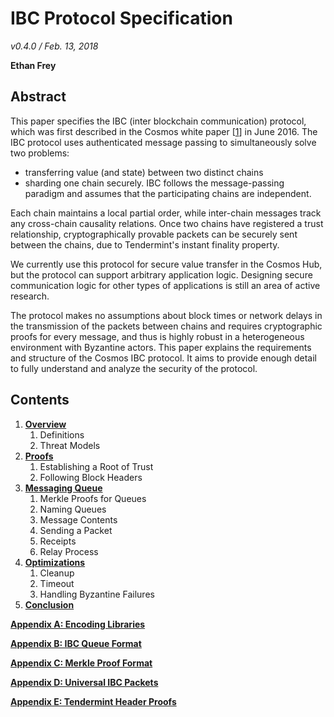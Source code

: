 # IBC Protocol Specification

_v0.4.0 / Feb. 13, 2018_

**Ethan Frey**

## Abstract

This paper specifies the IBC (inter blockchain communication) protocol, which 
was first described in the Cosmos white paper [[1](./footnotes.md#1)] in June 
2016. The IBC protocol uses authenticated message passing to simultaneously 
solve two problems: 
* transferring value (and state) between two distinct chains
* sharding one chain securely. 
IBC follows the message-passing paradigm and assumes that the participating 
chains are independent.

Each chain maintains a local partial order, while inter-chain messages track 
any cross-chain causality relations. Once two chains have registered a trust 
relationship, cryptographically provable packets can be securely sent between 
the chains, due to Tendermint's instant finality property.

We currently use this protocol for secure value transfer in the Cosmos Hub, but
the protocol can support arbitrary application logic. Designing secure 
communication logic for other types of applications is still an area of active
research.

The protocol makes no assumptions about block times or network delays in the 
transmission of the packets between chains and requires cryptographic proofs 
for every message, and thus is highly robust in a heterogeneous environment 
with Byzantine actors. This paper explains the requirements and structure of 
the Cosmos IBC protocol. It aims to provide enough detail to fully understand 
and analyze the security of the protocol.


## Contents

1.  **[Overview](overview.md)**
    1.  Definitions
    1.  Threat Models
1.  **[Proofs](proofs.md)**
    1.  Establishing a Root of Trust
    1.  Following Block Headers
1.  **[Messaging Queue](queues.md)**
    1.  Merkle Proofs for Queues
    1.  Naming Queues
    1.  Message Contents
    1.  Sending a Packet
    1.  Receipts
    1.  Relay Process
1.  **[Optimizations](optimizations.md)**
    1.  Cleanup
    1.  Timeout
    1.  Handling Byzantine Failures
1.  **[Conclusion](conclusion.md)**

**[Appendix A: Encoding Libraries](appendix.md#appendix-a-encoding-libraries)**

**[Appendix B: IBC Queue Format](appendix.md#appendix-b-ibc-queue-format)**

**[Appendix C: Merkle Proof Format](appendix.md#appendix-c-merkle-proof-formats)**

**[Appendix D: Universal IBC Packets](appendix.md#appendix-d-universal-ibc-packets)**

**[Appendix E: Tendermint Header Proofs](appendix.md#appendix-e-tendermint-header-proofs)**

